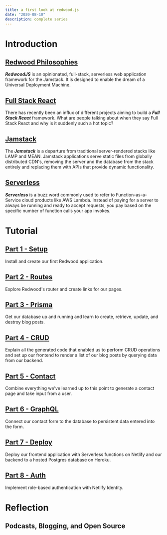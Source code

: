 ```yaml
---
title: a first look at redwood.js
date: "2020-08-10"
description: complete series
---
```


# Introduction

## [Redwood Philosophies](https://dev.to/ajcwebdev/redwood-1d46)

***RedwoodJS*** is an opinionated, full-stack, serverless web application framework for the Jamstack. It is designed to enable the dream of a Universal Deployment Machine.

## [Full Stack React](https://dev.to/ajcwebdev/full-stack-react-1ihi)

There has recently been an influx of different projects aiming to build a ***Full Stack React*** framework. What are people talking about when they say Full Stack React and why is it suddenly such a hot topic?

## [Jamstack](https://dev.to/ajcwebdev/a-short-history-of-the-jamstack-3lk7)

The ***Jamstack*** is a departure from traditional server-rendered stacks like LAMP and MEAN. Jamstack applications serve static files from globally distributed CDN's, removing the server and the database from the stack entirely and replacing them with APIs that provide dynamic functionality.

## [Serverless](https://ajcwebdev.substack.com/p/42-a-short-history-of-serverless)

***Serverless*** is a buzz word commonly used to refer to Function-as-a-Service cloud products like AWS Lambda. Instead of paying for a server to always be running and ready to accept requests, you pay based on the specific number of function calls your app invokes.

# Tutorial

## [Part 1 - Setup](https://dev.to/ajcwebdev/a-first-look-at-redwood-js-1017)

Install and create our first Redwood application. 

## [Part 2 - Routes](https://dev.to/ajcwebdev/a-first-look-at-redwood-js-part-2-44ph)

Explore Redwood's router and create links for our pages.

## [Part 3 - Prisma](https://dev.to/ajcwebdev/a-first-look-at-redwood-js-part-3-5ao5)

Get our database up and running and learn to create, retrieve, update, and destroy blog posts.

## [Part 4 - CRUD](https://dev.to/ajcwebdev/a-first-look-at-redwood-js-part-4-2m0g)

Explain all the generated code that enabled us to perform CRUD operations and set up our frontend to render a list of our blog posts by querying data from our backend.

## [Part 5 - Contact](https://dev.to/ajcwebdev/a-first-look-at-redwood-js-part-5-2ol4)

Combine everything we've learned up to this point to generate a contact page and take input from a user.

## [Part 6 - GraphQL](https://dev.to/ajcwebdev/a-first-look-at-redwood-js-part-6-a25)

Connect our contact form to the database to persistent data entered into the form.

## [Part 7 - Deploy](https://dev.to/ajcwebdev/a-first-look-at-redwood-js-part-7-22b0)

Deploy our frontend application with Serverless functions on Netlify and our backend to a hosted Postgres database on Heroku.

## [Part 8 - Auth](https://dev.to/ajcwebdev/a-first-look-at-redwood-js-part-8-3pjc)

Implement role-based authentication with Netlify Identity.

# Reflection

## Podcasts, Blogging, and Open Source